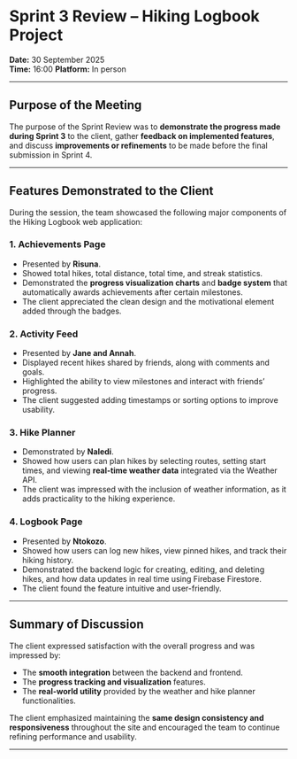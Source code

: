# Sprint 3 Review – Hiking Logbook Project

**Date:** 30 September 2025  
**Time:** 16:00
**Platform:** In person   

---

## Purpose of the Meeting
The purpose of the Sprint Review was to **demonstrate the progress made during Sprint 3** to the client, gather **feedback on implemented features**, and discuss **improvements or refinements** to be made before the final submission in Sprint 4.

---

## Features Demonstrated to the Client

During the session, the team showcased the following major components of the Hiking Logbook web application:

### 1. **Achievements Page**
- Presented by **Risuna**.  
- Showed total hikes, total distance, total time, and streak statistics.  
- Demonstrated the **progress visualization charts** and **badge system** that automatically awards achievements after certain milestones.  
- The client appreciated the clean design and the motivational element added through the badges.

### 2. **Activity Feed**
- Presented by **Jane and Annah**.  
- Displayed recent hikes shared by friends, along with comments and goals.  
- Highlighted the ability to view milestones and interact with friends’ progress.  
- The client suggested adding timestamps or sorting options to improve usability.

### 3. **Hike Planner**
- Demonstrated by **Naledi**.  
- Showed how users can plan hikes by selecting routes, setting start times, and viewing **real-time weather data** integrated via the Weather API.  
- The client was impressed with the inclusion of weather information, as it adds practicality to the hiking experience.

### 4. **Logbook Page**
- Presented by **Ntokozo**.  
- Showed how users can log new hikes, view pinned hikes, and track their hiking history.  
- Demonstrated the backend logic for creating, editing, and deleting hikes, and how data updates in real time using Firebase Firestore.  
- The client found the feature intuitive and user-friendly.

---

## Summary of Discussion
The client expressed satisfaction with the overall progress and was impressed by:
- The **smooth integration** between the backend and frontend.  
- The **progress tracking and visualization** features.  
- The **real-world utility** provided by the weather and hike planner functionalities.  

The client emphasized maintaining the **same design consistency and responsiveness** throughout the site and encouraged the team to continue refining performance and usability.

---